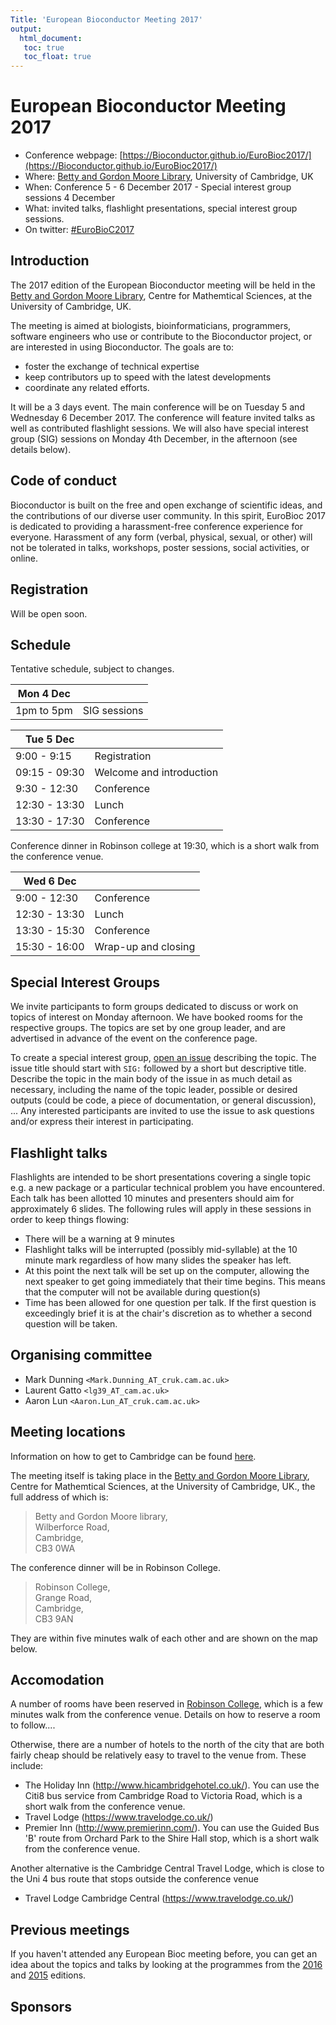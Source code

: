 ```yaml
---
Title: 'European Bioconductor Meeting 2017'
output:
  html_document:
   toc: true
   toc_float: true
---
```


# European Bioconductor Meeting 2017

* Conference webpage: [https://Bioconductor.github.io/EuroBioc2017/](https://Bioconductor.github.io/EuroBioc2017/)
* Where: [Betty and Gordon Moore Library](http://moore.libraries.cam.ac.uk/location-maps), University of Cambridge, UK
* When: Conference 5 - 6 December 2017 - Special interest group sessions 4 December
* What: invited talks, flashlight presentations, special interest group sessions.
* On twitter: [#EuroBioC2017](https://twitter.com/search?q=%23EuroBioC2017)

## Introduction

The 2017 edition of the European Bioconductor meeting will be held in
the [Betty and Gordon Moore
Library](http://moore.libraries.cam.ac.uk/location-maps), Centre for
Mathemtical Sciences, at the University of Cambridge, UK.

The meeting is aimed at biologists, bioinformaticians, programmers,
software engineers who use or contribute to the Bioconductor project,
or are interested in using Bioconductor. The goals are to:

* foster the exchange of technical expertise
* keep contributors up to speed with the latest developments
* coordinate any related efforts.

It will be a 3 days event. The main conference will be on Tuesday 5
and Wednesday 6 December 2017. The conference will feature invited
talks as well as contributed flashlight sessions. We will also have
special interest group (SIG) sessions on Monday 4th December, in the
afternoon (see details below).

## Code of conduct

Bioconductor is built on the free and open exchange of scientific
ideas, and the contributions of our diverse user community. In this
spirit, EuroBioc 2017 is dedicated to providing a harassment-free
conference experience for everyone. Harassment of any form (verbal,
physical, sexual, or other) will not be tolerated in talks, workshops,
poster sessions, social activities, or online.

## Registration

Will be open soon.

## Schedule

Tentative schedule, subject to changes.

| Mon 4 Dec  |              |
|------------|--------------|
| 1pm to 5pm | SIG sessions | 


| Tue 5 Dec     |                           |
|---------------|---------------------------|
| 9:00 - 9:15   | Registration              |
| 09:15 - 09:30 | Welcome and introduction  |
| 9:30 - 12:30  | Conference                |
| 12:30 - 13:30 | Lunch                     |
| 13:30 - 17:30 | Conference                |

Conference dinner in Robinson college at 19:30, which is a short walk
from the conference venue.

| Wed 6 Dec     |                           |
|---------------|---------------------------|
| 9:00 - 12:30  | Conference                |
| 12:30 - 13:30 | Lunch                     |
| 13:30 - 15:30 | Conference                |
| 15:30 - 16:00 | Wrap-up and closing       |

## Special Interest Groups

We invite participants to form groups dedicated to discuss or work on
topics of interest on Monday afternoon. We have booked rooms for the
respective groups. The topics are set by one group leader, and are
advertised in advance of the event on the conference page. 

To create a special interest
group,
[open an issue](https://github.com/Bioconductor/EuroBioc2017/issues)
describing the topic. The issue title should start with `SIG:`
followed by a short but descriptive title. Describe the topic in the
main body of the issue in as much detail as necessary, including the
name of the topic leader, possible or desired outputs (could be code,
a piece of documentation, or general discussion), ... Any interested
participants are invited to use the issue to ask questions and/or
express their interest in participating.



## Flashlight talks

Flashlights are intended to be short presentations covering a single
topic e.g. a new package or a particular technical problem you have
encountered.  Each talk has been allotted 10 minutes and presenters
should aim for approximately 6 slides.  The following rules will apply
in these sessions in order to keep things flowing:

* There will be a warning at 9 minutes
* Flashlight talks will be interrupted (possibly mid-syllable) at the
  10 minute mark regardless of how many slides the speaker has left.
* At this point the next talk will be set up on the computer, allowing
  the next speaker to get going immediately that their time
  begins. This means that the computer will not be available during
  question(s)
* Time has been allowed for one question per talk. If the first
  question is exceedingly brief it is at the chair's discretion as to
  whether a second question will be taken.

## Organising committee

- Mark Dunning `<Mark.Dunning_AT_cruk.cam.ac.uk>`
- Laurent Gatto `<lg39_AT_cam.ac.uk>`
- Aaron Lun `<Aaron.Lun_AT_cruk.cam.ac.uk>`

## Meeting locations

Information on how to get to Cambridge can be found
[here](http://www.visitcambridge.org/visitor-information/how-to-get-here).

The meeting itself is taking place in the [Betty and Gordon Moore
Library](http://moore.libraries.cam.ac.uk/location-maps), Centre for
Mathemtical Sciences, at the University of Cambridge, UK., the full address of which is:

> Betty and Gordon Moore library,  
> Wilberforce Road,  
> Cambridge,  
> CB3 0WA

The conference dinner will be in Robinson College.

> Robinson College,  
> Grange Road,  
> Cambridge,  
> CB3 9AN

They are within five minutes walk of each other and are shown on the
map below.

## Accomodation

A number of rooms have been reserved in [Robinson College](https://www.robinson.cam.ac.uk/about-robinson/accommodation), which is a few minutes walk from the conference venue. Details on how to reserve a room to follow....

Otherwise, there are a number of hotels to the north of the city that are both
fairly cheap should be relatively easy to travel to the venue
from. These include:

* The Holiday Inn (http://www.hicambridgehotel.co.uk/). You can use
  the Citi8 bus service from Cambridge Road to Victoria Road, which is
  a short walk from the conference venue. 
* Travel Lodge (https://www.travelodge.co.uk/) 
* Premier Inn (http://www.premierinn.com/). You can use the Guided Bus
  'B' route from Orchard Park to the Shire Hall stop, which is a short
  walk from the conference venue.

Another alternative is the Cambridge Central Travel Lodge, which is
close to the Uni 4 bus route that stops outside the conference venue

* Travel Lodge Cambridge Central (https://www.travelodge.co.uk/)

## Previous meetings

If you haven't attended any European Bioc meeting before, you can get
an idea about the topics and talks by looking at the programmes from
the [2016](http://www.scicore.ch/events/eurobioc2016/) and
[2015](https://sites.google.com/site/eurobioc2015/) editions.

## Sponsors



